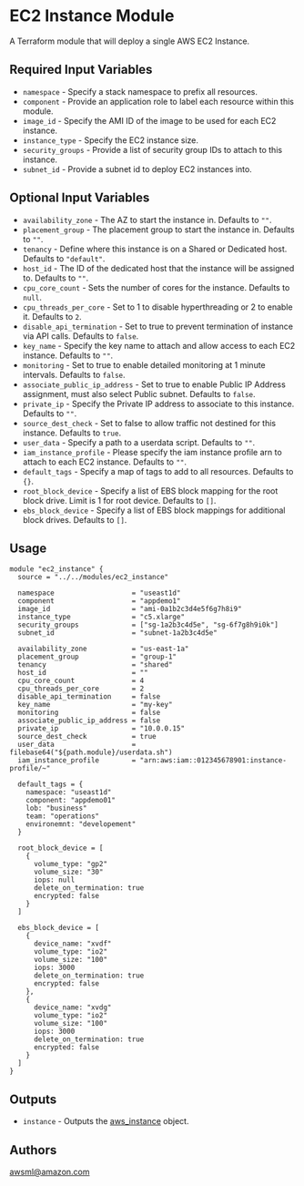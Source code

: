 EC2 Instance Module
===========

A Terraform module that will deploy a single AWS EC2 Instance.

Required Input Variables
----------------------

- `namespace` - Specify a stack namespace to prefix all resources.
- `component` - Provide an application role to label each resource within this module.
- `image_id` - Specify the AMI ID of the image to be used for each EC2 instance.
- `instance_type` - Specify the EC2 instance size.
- `security_groups` - Provide a list of security group IDs to attach to this instance.
- `subnet_id` - Provide a subnet id to deploy EC2 instances into.

Optional Input Variables
----------------------

- `availability_zone` - The AZ to start the instance in. Defaults to `""`.
- `placement_group` - The placement group to start the instance in. Defaults to `""`.
- `tenancy` - Define where this instance is on a Shared or Dedicated host. Defaults to `"default"`.
- `host_id` - The ID of the dedicated host that the instance will be assigned to. Defaults to `""`.
- `cpu_core_count` - Sets the number of cores for the instance. Defaults to `null`.
- `cpu_threads_per_core` - Set to 1 to disable hyperthreading or 2 to enable it. Defaults to `2`.
- `disable_api_termination` - Set to true to prevent termination of instance via API calls. Defaults to `false`.
- `key_name` - Specify the key name to attach and allow access to each EC2 instance. Defaults to `""`.
- `monitoring` - Set to true to enable detailed monitoring at 1 minute intervals. Defaults to `false`.
- `associate_public_ip_address` - Set to true to enable Public IP Address assignment, must also select Public subnet. Defaults to `false`.
- `private_ip` - Specify the Private IP address to associate to this instance. Defaults to `""`.
- `source_dest_check` - Set to false to allow traffic not destined for this instance. Defaults to `true`.
- `user_data` - Specify a path to a userdata script. Defaults to `""`.
- `iam_instance_profile` - Please specify the iam instance profile arn to attach to each EC2 instance. Defaults to `""`.
- `default_tags` - Specify a map of tags to add to all resources. Defaults to `{}`.
- `root_block_device` - Specify a list of EBS block mapping for the root block drive. Limit is 1 for root device. Defaults to `[]`.
- `ebs_block_device` - Specify a list of EBS block mappings for additional block drives. Defaults to `[]`.

Usage
-----

```hcl
module "ec2_instance" {
  source = "../../modules/ec2_instance"

  namespace                   = "useast1d"
  component                   = "appdemo1"
  image_id                    = "ami-0a1b2c3d4e5f6g7h8i9"
  instance_type               = "c5.xlarge"
  security_groups             = ["sg-1a2b3c4d5e", "sg-6f7g8h9i0k"]
  subnet_id                   = "subnet-1a2b3c4d5e"

  availability_zone           = "us-east-1a"
  placement_group             = "group-1"
  tenancy                     = "shared"
  host_id                     = ""
  cpu_core_count              = 4
  cpu_threads_per_core        = 2
  disable_api_termination     = false
  key_name                    = "my-key"
  monitoring                  = false
  associate_public_ip_address = false
  private_ip                  = "10.0.0.15"
  source_dest_check           = true
  user_data                   = filebase64("${path.module}/userdata.sh")
  iam_instance_profile        = "arn:aws:iam::012345678901:instance-profile/~"

  default_tags = {
    namespace: "useast1d"
    component: "appdemo01"
    lob: "business"
    team: "operations"
    environemnt: "developement"
  }

  root_block_device = [
    {
      volume_type: "gp2"
      volume_size: "30"
      iops: null
      delete_on_termination: true
      encrypted: false
    }
  ]

  ebs_block_device = [
    {
      device_name: "xvdf"
      volume_type: "io2"
      volume_size: "100"
      iops: 3000
      delete_on_termination: true
      encrypted: false
    },
    {
      device_name: "xvdg"
      volume_type: "io2"
      volume_size: "100"
      iops: 3000
      delete_on_termination: true
      encrypted: false
    }
  ]
}
```

Outputs
----------------------

- `instance` - Outputs the [aws_instance](https://registry.terraform.io/providers/hashicorp/aws/latest/docs/resources/instance) object.

Authors
----------------------

awsml@amazon.com
